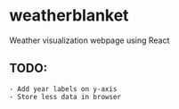 # weatherblanket
Weather visualization webpage using React


## TODO:
    - Add year labels on y-axis
    - Store less data in browser